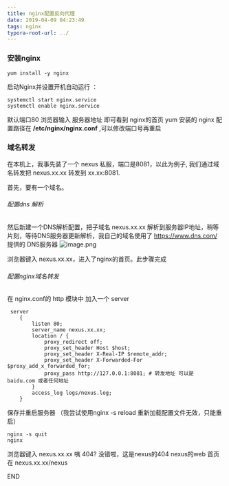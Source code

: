 ```yaml
---
title: nginx配置反向代理
date: 2019-04-09 04:23:49
tags: nginx
typora-root-url: ../
---
```


### 安装nginx

```
yum install -y nginx
```

启动Nginx并设置开机自动运行 ：

```shell
systemctl start nginx.service
systemctl enable nginx.service
```

默认端口80 
浏览器输入 服务器地址 即可看到 nginx的首页
yum 安装的 nginx 配置路径在 **/etc/nginx/nginx.conf** ,可以修改端口号再重启

### 域名转发

在本机上，我事先装了一个 nexus 私服，端口是8081，以此为例子, 我们通过域名转发把 nexus.xx.xx 转发到 xx.xx:8081.

首先，要有一个域名。

###### 配置dns 解析

然后新建一个DNS解析配置，把子域名 nexus.xx.xx  解析到服务器IP地址，稍等片刻，等待DNS服务器更新解析，我自己的域名使用了 https://www.dns.com/ 提供的 DNS服务器
![image.png](/images/12404.png)

浏览器键入 nexus.xx.xx，进入了nginx的首页。此步骤完成

###### 配置nginx域名转发

在 nginx.conf的 http 模块中 加入一个 server 

```shell
 server
    {
        listen 80;
        server_name nexus.xx.xx;
        location / {
            proxy_redirect off;
            proxy_set_header Host $host;
            proxy_set_header X-Real-IP $remote_addr;
            proxy_set_header X-Forwarded-For $proxy_add_x_forwarded_for;
            proxy_pass http://127.0.0.1:8081; # 转发地址 可以是 baidu.com 或者任何地址
        }
        access_log logs/nexus.log;
    }
```

保存并重启服务器 （我尝试使用nginx -s reload 重新加载配置文件无效，只能重启）

```shell
nginx -s quit
nginx
```

浏览器键入 nexus.xx.xx 咦 404? 没错啦，这是nexus的404 nexus的web 首页在 nexus.xx.xx/nexus 

END



